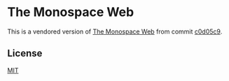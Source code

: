 # The Monospace Web

This is a vendored version of [The Monospace Web](https://owickstrom.github.io/the-monospace-web/) from commit [c0d05c9](https://github.com/owickstrom/the-monospace-web/commit/c0d05c9f4dc113ef0fc8fe5e18b4bc6c5522fee4).

## License

[MIT](LICENSE.md)
